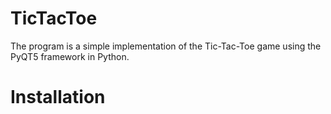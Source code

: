 # TicTacToe
The program is a simple implementation of the Tic-Tac-Toe game using the PyQT5 framework in Python.

# Installation
